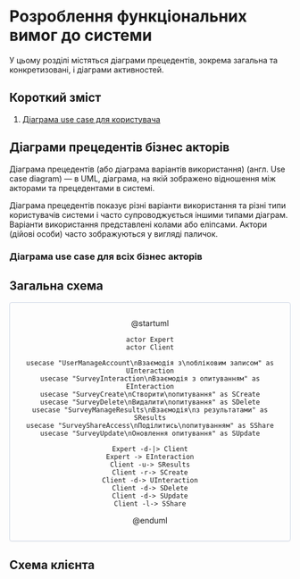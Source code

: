 # Розроблення функціональних вимог до системи
У цьому розділі містяться діаграми прецедентів, зокрема загальна та конкретизовані, і діаграми активностей. 

## Короткий зміст
1. [Діаграма use case для користувача](#UserUseCase)


## Діаграми прецедентів бізнес акторів
Діаграма прецедентів (або діаграма варіантів використання) (англ. Use case diagram) — в UML, діаграма, на якій зображено відношення між акторами та прецедентами в системі.

Діаграма прецедентів показує різні варіанти використання та різні типи користувачів системи і часто супроводжується іншими типами діаграм. Варіанти використання представлені колами або еліпсами. Актори (дійові особи) часто зображуються у вигляді паличок.

<span id="UserUseCase"></span>
### Діаграма use case для всіх бізнес акторів
## Загальна схема

<center style="
    border-radius:4px;
    border: 1px solid #cfd7e6;
    box-shadow: 0 1px 3px 0 rgba(89,105,129,.05), 0 1px 1px 0 rgba(0,0,0,.025);
    padding: 1em;"
>

@startuml

    actor Expert
    actor Client

    usecase "UserManageAccount\nВзаємодія з\nобліковим записом" as UInteraction
    usecase "SurveyInteraction\nВзаємодія з опитуванням" as EInteraction
    usecase "SurveyCreate\nСтворити\nопитування" as SCreate
    usecase "SurveyDelete\nВидалити\nопитування" as SDelete
    usecase "SurveyManageResults\nВзаємодія\nз результатами" as SResults
    usecase "SurveyShareAccess\nПоділитись\nопитуванням" as SShare
    usecase "SurveyUpdate\nОновлення опитування" as SUpdate

    Expert -d-|> Client
    Expert -> EInteraction
    Client -u-> SResults
    Client -r-> SCreate
    Client -d-> UInteraction
    Client -d-> SDelete
    Client -d-> SUpdate
    Client -l-> SShare

@enduml

</center>

## Схема клієнта
